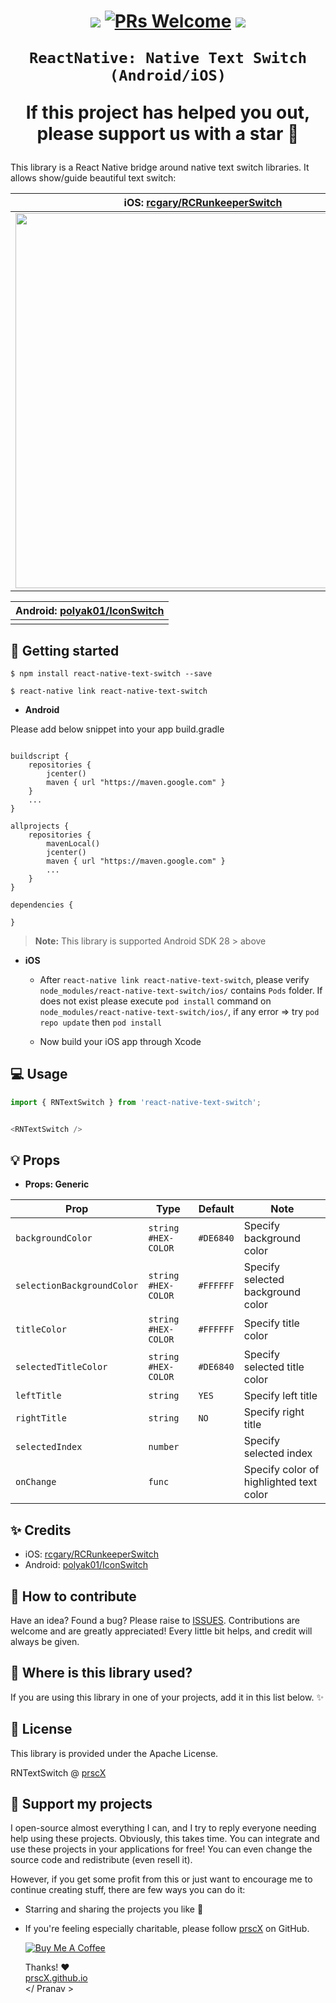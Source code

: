 
<h1 align="center">

<p align="center">
  <a href="https://www.npmjs.com/package/react-native-text-switch"><img src="http://img.shields.io/npm/v/react-native-text-switch.svg?style=flat" /></a>
  <a href="https://github.com/prscX/react-native-text-switch/pulls"><img alt="PRs Welcome" src="https://img.shields.io/badge/PRs-welcome-brightgreen.svg" /></a>
  <a href="https://github.com/prscX/react-native-text-switch#License"><img src="https://img.shields.io/npm/l/react-native-text-switch.svg?style=flat" /></a>
</p>


    ReactNative: Native Text Switch (Android/iOS)

If this project has helped you out, please support us with a star 🌟
</h1>

This library is a React Native bridge around native text switch libraries. It allows show/guide beautiful text switch:


| **iOS: [rcgary/RCRunkeeperSwitch](https://github.com/rcgary/RCRunkeeperSwitch)**             |
| ----------------- |
| <img src="https://raw.githubusercontent.com/rcgary/RCRunkeeperSwitch/master/RCRunkeeperSwitch.gif" height="600" />                  |

| **Android: [polyak01/IconSwitch](https://github.com/polyak01/IconSwitch)**             |
| ----------------- |
|  |



## 📖 Getting started

`$ npm install react-native-text-switch --save`

`$ react-native link react-native-text-switch`

- **Android**

Please add below snippet into your app build.gradle

```

buildscript {
    repositories {
        jcenter()
        maven { url "https://maven.google.com" }
    }
    ...
}

allprojects {
    repositories {
        mavenLocal()
        jcenter()
        maven { url "https://maven.google.com" }
        ...
    }
}

dependencies {

}

```

> **Note:** This library is supported Android SDK 28 > above

- **iOS**
  - After `react-native link react-native-text-switch`, please verify `node_modules/react-native-text-switch/ios/` contains `Pods` folder. If does not exist please execute `pod install` command on `node_modules/react-native-text-switch/ios/`, if any error => try `pod repo update` then `pod install`

  - Now build your iOS app through Xcode


## 💻 Usage

```javascript
import { RNTextSwitch } from 'react-native-text-switch';

```

```javascript

<RNTextSwitch />

```

## 💡 Props

- **Props: Generic**

| Prop              | Type       | Default | Note                                                                                                       |
| ----------------- | ---------- | ------- | ---------------------------------------------------------------------------------------------------------- |
| `backgroundColor`       |   `string #HEX-COLOR`   |    `#DE6840`     | Specify background color
| `selectionBackgroundColor` | `string #HEX-COLOR` |    `#FFFFFF`     | Specify selected background color                                                   |  |
| `titleColor`    |   `string #HEX-COLOR`   |     `#FFFFFF`    | Specify title color                                        |  |
| `selectedTitleColor`    |   `string #HEX-COLOR`   |    `#DE6840`     | Specify selected title color                                        |  |
| `leftTitle`    | `string`     |    `YES`     | Specify left title                                        |  |
| `rightTitle`    | `string`     |     `NO`    | Specify right title                                        |  |
| `selectedIndex`      | `number`     |         | Specify selected index
| `onChange`    | `func`     |         | Specify color of highlighted text color                                        |  |



## ✨ Credits

- iOS: [rcgary/RCRunkeeperSwitch](https://github.com/rcgary/RCRunkeeperSwitch)
- Android: [polyak01/IconSwitch](https://github.com/polyak01/IconSwitch)


## 🤔 How to contribute
Have an idea? Found a bug? Please raise to [ISSUES](https://github.com/prscX/react-native-text-switch/issues).
Contributions are welcome and are greatly appreciated! Every little bit helps, and credit will always be given.

## 💫 Where is this library used?
If you are using this library in one of your projects, add it in this list below. ✨


## 📜 License
This library is provided under the Apache License.

RNTextSwitch @ [prscX](https://github.com/prscX)

## 💖 Support my projects
I open-source almost everything I can, and I try to reply everyone needing help using these projects. Obviously, this takes time. You can integrate and use these projects in your applications for free! You can even change the source code and redistribute (even resell it).

However, if you get some profit from this or just want to encourage me to continue creating stuff, there are few ways you can do it:
* Starring and sharing the projects you like 🚀
* If you're feeling especially charitable, please follow [prscX](https://github.com/prscX) on GitHub.

  <a href="https://www.buymeacoffee.com/prscX" target="_blank"><img src="https://www.buymeacoffee.com/assets/img/custom_images/orange_img.png" alt="Buy Me A Coffee" style="height: auto !important;width: auto !important;" ></a>

  Thanks! ❤️
  <br/>
  [prscX.github.io](https://prscx.github.io)
  <br/>
  </ Pranav >